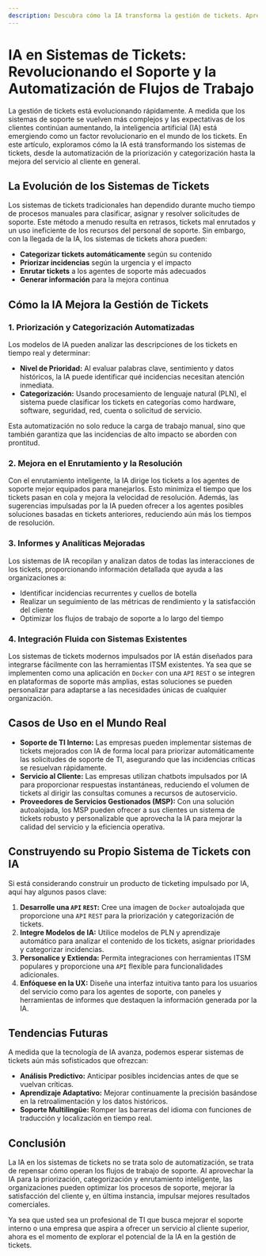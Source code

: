 ```yaml
---
description: Descubra cómo la IA transforma la gestión de tickets. Aprenda a automatizar la priorización, categorización y enrutamiento de tickets para optimizar los flujos de trabajo de soporte y aumentar la satisfacción del cliente.
---
```


# IA en Sistemas de Tickets: Revolucionando el Soporte y la Automatización de Flujos de Trabajo

La gestión de tickets está evolucionando rápidamente. A medida que los sistemas de soporte se vuelven más complejos y las expectativas de los clientes continúan aumentando, la inteligencia artificial (IA) está emergiendo como un factor revolucionario en el mundo de los tickets. En este artículo, exploramos cómo la IA está transformando los sistemas de tickets, desde la automatización de la priorización y categorización hasta la mejora del servicio al cliente en general.

## La Evolución de los Sistemas de Tickets

Los sistemas de tickets tradicionales han dependido durante mucho tiempo de procesos manuales para clasificar, asignar y resolver solicitudes de soporte. Este método a menudo resulta en retrasos, tickets mal enrutados y un uso ineficiente de los recursos del personal de soporte. Sin embargo, con la llegada de la IA, los sistemas de tickets ahora pueden:

- **Categorizar tickets automáticamente** según su contenido
- **Priorizar incidencias** según la urgencia y el impacto
- **Enrutar tickets** a los agentes de soporte más adecuados
- **Generar información** para la mejora continua

## Cómo la IA Mejora la Gestión de Tickets

### 1. **Priorización y Categorización Automatizadas**

Los modelos de IA pueden analizar las descripciones de los tickets en tiempo real y determinar:

- **Nivel de Prioridad:** Al evaluar palabras clave, sentimiento y datos históricos, la IA puede identificar qué incidencias necesitan atención inmediata.
- **Categorización:** Usando procesamiento de lenguaje natural (PLN), el sistema puede clasificar los tickets en categorías como hardware, software, seguridad, red, cuenta o solicitud de servicio.

Esta automatización no solo reduce la carga de trabajo manual, sino que también garantiza que las incidencias de alto impacto se aborden con prontitud.

### 2. **Mejora en el Enrutamiento y la Resolución**

Con el enrutamiento inteligente, la IA dirige los tickets a los agentes de soporte mejor equipados para manejarlos. Esto minimiza el tiempo que los tickets pasan en cola y mejora la velocidad de resolución. Además, las sugerencias impulsadas por la IA pueden ofrecer a los agentes posibles soluciones basadas en tickets anteriores, reduciendo aún más los tiempos de resolución.

### 3. **Informes y Analíticas Mejoradas**

Los sistemas de IA recopilan y analizan datos de todas las interacciones de los tickets, proporcionando información detallada que ayuda a las organizaciones a:

- Identificar incidencias recurrentes y cuellos de botella
- Realizar un seguimiento de las métricas de rendimiento y la satisfacción del cliente
- Optimizar los flujos de trabajo de soporte a lo largo del tiempo

### 4. **Integración Fluida con Sistemas Existentes**

Los sistemas de tickets modernos impulsados por IA están diseñados para integrarse fácilmente con las herramientas ITSM existentes. Ya sea que se implementen como una aplicación en `Docker` con una `API` `REST` o se integren en plataformas de soporte más amplias, estas soluciones se pueden personalizar para adaptarse a las necesidades únicas de cualquier organización.

## Casos de Uso en el Mundo Real

- **Soporte de TI Interno:** Las empresas pueden implementar sistemas de tickets mejorados con IA de forma local para priorizar automáticamente las solicitudes de soporte de TI, asegurando que las incidencias críticas se resuelvan rápidamente.
- **Servicio al Cliente:** Las empresas utilizan chatbots impulsados por IA para proporcionar respuestas instantáneas, reduciendo el volumen de tickets al dirigir las consultas comunes a recursos de autoservicio.
- **Proveedores de Servicios Gestionados (MSP):** Con una solución autoalojada, los MSP pueden ofrecer a sus clientes un sistema de tickets robusto y personalizable que aprovecha la IA para mejorar la calidad del servicio y la eficiencia operativa.

## Construyendo su Propio Sistema de Tickets con IA

Si está considerando construir un producto de ticketing impulsado por IA, aquí hay algunos pasos clave:

1. **Desarrolle una `API` `REST`:** Cree una imagen de `Docker` autoalojada que proporcione una `API` `REST` para la priorización y categorización de tickets.
2. **Integre Modelos de IA:** Utilice modelos de PLN y aprendizaje automático para analizar el contenido de los tickets, asignar prioridades y categorizar incidencias.
3. **Personalice y Extienda:** Permita integraciones con herramientas ITSM populares y proporcione una `API` flexible para funcionalidades adicionales.
4. **Enfóquese en la UX:** Diseñe una interfaz intuitiva tanto para los usuarios del servicio como para los agentes de soporte, con paneles y herramientas de informes que destaquen la información generada por la IA.

## Tendencias Futuras

A medida que la tecnología de IA avanza, podemos esperar sistemas de tickets aún más sofisticados que ofrezcan:

- **Análisis Predictivo:** Anticipar posibles incidencias antes de que se vuelvan críticas.
- **Aprendizaje Adaptativo:** Mejorar continuamente la precisión basándose en la retroalimentación y los datos históricos.
- **Soporte Multilingüe:** Romper las barreras del idioma con funciones de traducción y localización en tiempo real.

## Conclusión

La IA en los sistemas de tickets no se trata solo de automatización, se trata de repensar cómo operan los flujos de trabajo de soporte. Al aprovechar la IA para la priorización, categorización y enrutamiento inteligente, las organizaciones pueden optimizar los procesos de soporte, mejorar la satisfacción del cliente y, en última instancia, impulsar mejores resultados comerciales.

Ya sea que usted sea un profesional de TI que busca mejorar el soporte interno o una empresa que aspira a ofrecer un servicio al cliente superior, ahora es el momento de explorar el potencial de la IA en la gestión de tickets.
